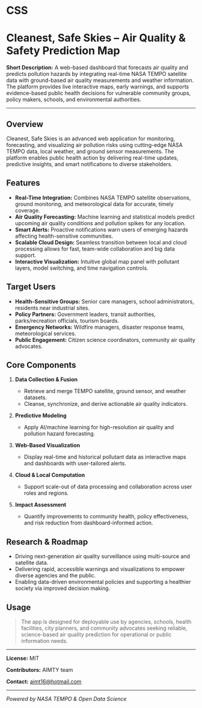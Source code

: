 # **CSS**
# Cleanest, Safe Skies – Air Quality & Safety Prediction Map

**Short Description:**
A web-based dashboard that forecasts air quality and predicts pollution hazards by integrating real-time NASA TEMPO satellite data with ground-based air quality measurements and weather information. The platform provides live interactive maps, early warnings, and supports evidence-based public health decisions for vulnerable community groups, policy makers, schools, and environmental authorities.

---

## Overview

Cleanest, Safe Skies is an advanced web application for monitoring, forecasting, and visualizing air pollution risks using cutting-edge NASA TEMPO data, local weather, and ground sensor measurements. The platform enables public health action by delivering real-time updates, predictive insights, and smart notifications to diverse stakeholders.

## Features

- **Real-Time Integration:** Combines NASA TEMPO satellite observations, ground monitoring, and meteorological data for accurate, timely coverage.
- **Air Quality Forecasting:** Machine learning and statistical models predict upcoming air quality conditions and pollution spikes for any location.
- **Smart Alerts:** Proactive notifications warn users of emerging hazards affecting health-sensitive communities.
- **Scalable Cloud Design:** Seamless transition between local and cloud processing allows for fast, team-wide collaboration and big data support.
- **Interactive Visualization:** Intuitive global map panel with pollutant layers, model switching, and time navigation controls.

## Target Users

- **Health-Sensitive Groups:** Senior care managers, school administrators, residents near industrial sites.
- **Policy Partners:** Government leaders, transit authorities, parks/recreation officials, tourism boards.
- **Emergency Networks:** Wildfire managers, disaster response teams, meteorological services.
- **Public Engagement:** Citizen science coordinators, community air quality advocates.

## Core Components

1. **Data Collection & Fusion**
    - Retrieve and merge TEMPO satellite, ground sensor, and weather datasets.
    - Cleanse, synchronize, and derive actionable air quality indicators.

2. **Predictive Modeling**
    - Apply AI/machine learning for high-resolution air quality and pollution hazard forecasting.

3. **Web-Based Visualization**
    - Display real-time and historical pollutant data as interactive maps and dashboards with user-tailored alerts.

4. **Cloud & Local Computation**
    - Support scale-out of data processing and collaboration across user roles and regions.

5. **Impact Assessment**
    - Quantify improvements to community health, policy effectiveness, and risk reduction from dashboard-informed action.

## Research & Roadmap

- Driving next-generation air quality surveillance using multi-source and satellite data.
- Delivering rapid, accessible warnings and visualizations to empower diverse agencies and the public.
- Enabling data-driven environmental policies and supporting a healthier society via improved decision making.

## Usage

> The app is designed for deployable use by agencies, schools, health facilities, city planners, and community advocates seeking reliable, science-based air quality prediction for operational or public information needs.

---

**License:** MIT

**Contributors:** AIMTY team

**Contact:** aimt16@hotmail.com

---

*Powered by NASA TEMPO & Open Data Science*

